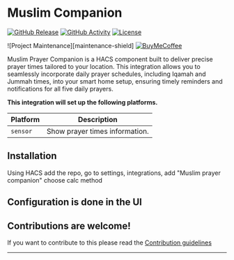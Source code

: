 # Muslim Companion

[![GitHub Release][releases-shield]][releases]
[![GitHub Activity][commits-shield]][commits]
[![License][license-shield]](LICENSE)

![Project Maintenance][maintenance-shield]
[![BuyMeCoffee][buymecoffeebadge]][buymecoffee]

Muslim Prayer Companion is a HACS component built to deliver precise prayer times tailored to your location. This integration allows you to seamlessly incorporate daily prayer schedules, including Iqamah and Jummah times, into your smart home setup, ensuring timely reminders and notifications for all five daily prayers.

**This integration will set up the following platforms.**

Platform | Description
-- | --
`sensor` | Show prayer times information.

## Installation

Using HACS add the repo, go to settings, integrations, add "Muslim prayer companion" choose calc method 

## Configuration is done in the UI

## Contributions are welcome!

If you want to contribute to this please read the [Contribution guidelines](CONTRIBUTING.md)

***

[muslim-prayer-companion]: https://github.com/amaharek/muslim-prayer-companion
[buymecoffee]: https://www.buymeacoffee.com/amaharek
[buymecoffeebadge]: https://img.shields.io/badge/buy%20me%20a%20coffee-donate-yellow.svg?style=for-the-badge
[commits-shield]: https://img.shields.io/github/commit-activity/y/amaharek/muslim-prayer-companion.svg?style=for-the-badge
[commits]: https://github.com/amaharek/muslim-prayer-companion/commits/main
[license-shield]: https://img.shields.io/github/license/amaharek/muslim-prayer-companion.svg?style=for-the-badge
[releases-shield]: https://img.shields.io/github/release/amaharek/muslim-prayer-companion.svg?style=for-the-badge
[releases]: https://github.com/amaharek/muslim-prayer-companion/releases
